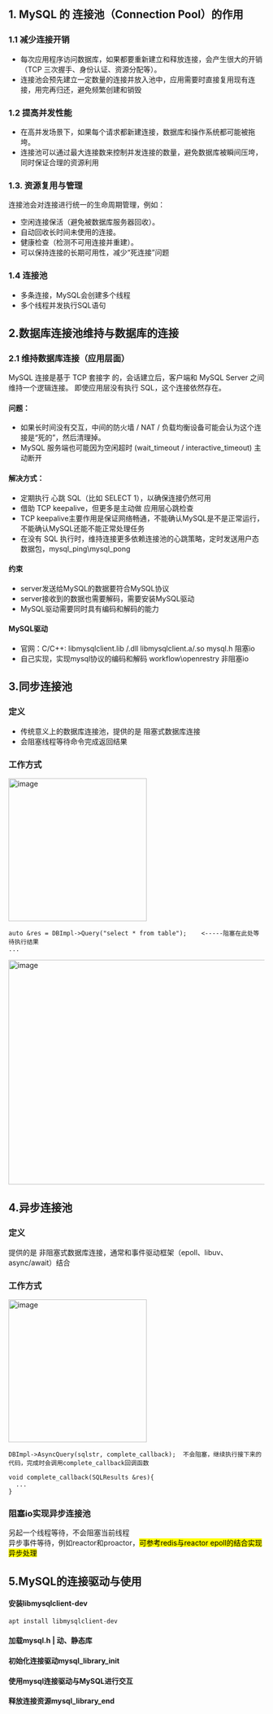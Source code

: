 ## 1. MySQL 的 连接池（Connection Pool）的作用
### 1.1 减少连接开销
- 每次应用程序访问数据库，如果都要重新建立和释放连接，会产生很大的开销（TCP 三次握手、身份认证、资源分配等）。
- 连接池会预先建立一定数量的连接并放入池中，应用需要时直接复用现有连接，用完再归还，避免频繁创建和销毁

### 1.2 提高并发性能
- 在高并发场景下，如果每个请求都新建连接，数据库和操作系统都可能被拖垮。
- 连接池可以通过最大连接数来控制并发连接的数量，避免数据库被瞬间压垮，同时保证合理的资源利用

### 1.3. 资源复用与管理
连接池会对连接进行统一的生命周期管理，例如：
- 空闲连接保活（避免被数据库服务器回收）。
- 自动回收长时间未使用的连接。
- 健康检查（检测不可用连接并重建）。
- 可以保持连接的长期可用性，减少“死连接”问题
### 1.4 连接池
- 多条连接，MySQL会创建多个线程
- 多个线程并发执行SQL语句


## 2.数据库连接池维持与数据库的连接
### 2.1 维持数据库连接（应用层面）
MySQL 连接是基于 TCP 套接字 的，会话建立后，客户端和 MySQL Server 之间维持一个逻辑连接。
即使应用层没有执行 SQL，这个连接依然存在。
#### 问题：
- 如果长时间没有交互，中间的防火墙 / NAT / 负载均衡设备可能会认为这个连接是“死的”，然后清理掉。
- MySQL 服务端也可能因为空闲超时 (wait_timeout / interactive_timeout) 主动断开
#### 解决方式：
- 定期执行 心跳 SQL（比如 SELECT 1），以确保连接仍然可用
- 借助 TCP keepalive，但更多是主动做 应用层心跳检查
- TCP keepalive主要作用是保证网络畅通，不能确认MySQL是不是正常运行，不能确认MySQL还能不能正常处理任务
- 在没有 SQL 执行时，维持连接更多依赖连接池的心跳策略，定时发送用户态数据包，mysql_ping\mysql_pong

#### 约束
- server发送给MySQL的数据要符合MySQL协议
- server接收到的数据也需要解码，需要安装MySQL驱动
- MySQL驱动需要同时具有编码和解码的能力

#### MySQL驱动
- 官网：C/C++: libmysqlclient.lib /.dll   libmysqlclient.a/.so   mysql.h  阻塞io
- 自己实现，实现mysql协议的编码和解码  workflow\openrestry  非阻塞io


## 3.同步连接池
### 定义
- 传统意义上的数据库连接池，提供的是 阻塞式数据库连接
- 会阻塞线程等待命令完成返回结果
### 工作方式

<img width="272" height="281" alt="image" src="https://github.com/user-attachments/assets/7a7016e1-da39-461c-8272-d36d77a4a87b" />

<br>

```
auto &res = DBImpl->Query("select * from table");    <-----阻塞在此处等待执行结果
...
```

<img width="784" height="442" alt="image" src="https://github.com/user-attachments/assets/c00eefcb-2d2e-4fbf-b256-dc7d68e21406" />


## 4.异步连接池
### 定义
提供的是 非阻塞式数据库连接，通常和事件驱动框架（epoll、libuv、async/await）结合

### 工作方式

<img width="272" height="281" alt="image" src="https://github.com/user-attachments/assets/ca3a211a-250a-4c9a-942e-8708c74307ea" />

<br>

```
DBImpl->AsyncQuery(sqlstr, complete_callback);  不会阻塞，继续执行接下来的代码，完成时会调用complete_callback回调函数

void complete_callback(SQLResults &res){
  ...
}

```
### 阻塞io实现异步连接池
另起一个线程等待，不会阻塞当前线程<br>
异步事件等待，例如reactor和proactor，<mark>可参考redis与reactor epoll的结合实现异步处理</mark>

## 5.MySQL的连接驱动与使用
#### 安装libmysqlclient-dev
```bash
apt install libmysqlclient-dev
```
#### 加载mysql.h | 动、静态库

#### 初始化连接驱动mysql_library_init

#### 使用mysql连接驱动与MySQL进行交互
#### 释放连接资源mysql_library_end

